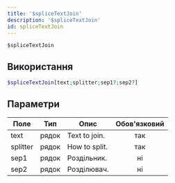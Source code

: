 ```yaml
---
title: '$spliceTextJoin'
description: '$spliceTextJoin'
id: spliceTextJoin
---
```


`$spliceTextJoin`

## Використання

```php
$spliceTextJoin[text;splitter;sep1?;sep2?]
```

## Параметри

| Поле     | Тип   | Опис          | Обов'язковий |
| -------- | ----- | ------------- |:------------:|
| text     | рядок | Text to join. |     так      |
| splitter | рядок | How to split. |     так      |
| sep1     | рядок | Роздільник.   |      ні      |
| sep2     | рядок | Розділювач.   |      ні      |
